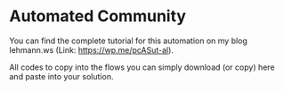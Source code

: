 # Automated Community

You can find the complete tutorial for this automation on my blog lehmann.ws (Link: https://wp.me/pcASut-al). 

All codes to copy into the flows you can simply download (or copy) here and paste into your solution.
